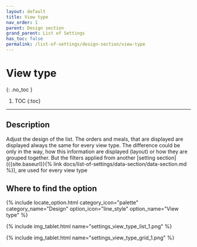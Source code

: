 ```yaml
---
layout: default
title: View type
nav_order: 1
parent: Design section
grand_parent: List of Settings
has_toc: false
permalink: /list-of-settings/design-section/view-type
---
```


# View type
{: .no_toc }

1. TOC
{:toc}

---

## Description
Adjust the design of the list. The orders and meals, that are displayed are displayed always the same for every view type. The difference could be only in the way, how this information are displayed (layout) or how they are grouped together. But the filters applied from another [setting section]({{site.baseurl}}{% link docs/list-of-settings/data-section/data-section.md %}), are used for every view type

## Where to find the option
{% include locate_option.html category_icon="palette" category_name="Design" option_icon="line_style" option_name="View type" %}

{% include img_tablet.html name="settings_view_type_list_1.png" %}

{% include img_tablet.html name="settings_view_type_grid_1.png" %}